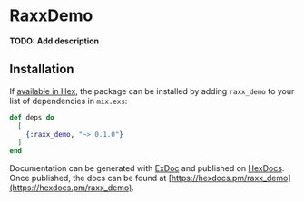 # RaxxDemo

**TODO: Add description**

## Installation

If [available in Hex](https://hex.pm/docs/publish), the package can be installed
by adding `raxx_demo` to your list of dependencies in `mix.exs`:

```elixir
def deps do
  [
    {:raxx_demo, "~> 0.1.0"}
  ]
end
```

Documentation can be generated with [ExDoc](https://github.com/elixir-lang/ex_doc)
and published on [HexDocs](https://hexdocs.pm). Once published, the docs can
be found at [https://hexdocs.pm/raxx_demo](https://hexdocs.pm/raxx_demo).

